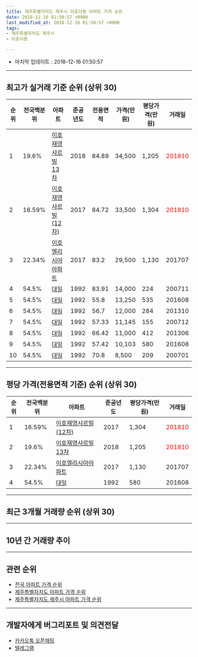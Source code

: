 ```yaml
---
title: 제주특별자치도 제주시 이호이동 아파트 가격 순위
date: 2018-12-16 01:50:57 +0900
last_modified_at: 2018-12-16 01:50:57 +0900
tags:
- 제주특별자치도 제주시
- 이호이동

---
```


* 마지막 업데이트 : 2018-12-16 01:50:57

---

## 최고가 실거래 기준 순위 (상위 30)


|순위|전국백분위|아파트|준공년도|전용면적|가격(만원)|평당가격(만원)|거래일|
|---|---|---|---|---|---|---|---|
|1|19.6%|[이호재영샤르빌13차](https://search.naver.com/search.naver?query=%EC%A0%9C%EC%A3%BC%ED%8A%B9%EB%B3%84%EC%9E%90%EC%B9%98%EB%8F%84+%EC%A0%9C%EC%A3%BC%EC%8B%9C+%EC%9D%B4%ED%98%B8%EC%9D%B4%EB%8F%99+%EC%9D%B4%ED%98%B8%EC%9E%AC%EC%98%81%EC%83%A4%EB%A5%B4%EB%B9%8C13%EC%B0%A8)|2018|84.89|34,500|1,205|<span style="color:red">201810</span>|
|2|16.59%|[이호재영샤르빌(12차)](https://search.naver.com/search.naver?query=%EC%A0%9C%EC%A3%BC%ED%8A%B9%EB%B3%84%EC%9E%90%EC%B9%98%EB%8F%84+%EC%A0%9C%EC%A3%BC%EC%8B%9C+%EC%9D%B4%ED%98%B8%EC%9D%B4%EB%8F%99+%EC%9D%B4%ED%98%B8%EC%9E%AC%EC%98%81%EC%83%A4%EB%A5%B4%EB%B9%8C%2812%EC%B0%A8%29)|2017|84.72|33,500|1,304|<span style="color:red">201810</span>|
|3|22.34%|[이호엘리시아아파트](https://search.naver.com/search.naver?query=%EC%A0%9C%EC%A3%BC%ED%8A%B9%EB%B3%84%EC%9E%90%EC%B9%98%EB%8F%84+%EC%A0%9C%EC%A3%BC%EC%8B%9C+%EC%9D%B4%ED%98%B8%EC%9D%B4%EB%8F%99+%EC%9D%B4%ED%98%B8%EC%97%98%EB%A6%AC%EC%8B%9C%EC%95%84%EC%95%84%ED%8C%8C%ED%8A%B8)|2017|83.2|29,500|1,130|201707|
|4|54.5%|[대일](https://search.naver.com/search.naver?query=%EC%A0%9C%EC%A3%BC%ED%8A%B9%EB%B3%84%EC%9E%90%EC%B9%98%EB%8F%84+%EC%A0%9C%EC%A3%BC%EC%8B%9C+%EC%9D%B4%ED%98%B8%EC%9D%B4%EB%8F%99+%EB%8C%80%EC%9D%BC)|1992|83.91|14,000|224|200711|
|5|54.5%|[대일](https://search.naver.com/search.naver?query=%EC%A0%9C%EC%A3%BC%ED%8A%B9%EB%B3%84%EC%9E%90%EC%B9%98%EB%8F%84+%EC%A0%9C%EC%A3%BC%EC%8B%9C+%EC%9D%B4%ED%98%B8%EC%9D%B4%EB%8F%99+%EB%8C%80%EC%9D%BC)|1992|55.8|13,250|535|201608|
|6|54.5%|[대일](https://search.naver.com/search.naver?query=%EC%A0%9C%EC%A3%BC%ED%8A%B9%EB%B3%84%EC%9E%90%EC%B9%98%EB%8F%84+%EC%A0%9C%EC%A3%BC%EC%8B%9C+%EC%9D%B4%ED%98%B8%EC%9D%B4%EB%8F%99+%EB%8C%80%EC%9D%BC)|1992|56.7|12,000|284|201310|
|7|54.5%|[대일](https://search.naver.com/search.naver?query=%EC%A0%9C%EC%A3%BC%ED%8A%B9%EB%B3%84%EC%9E%90%EC%B9%98%EB%8F%84+%EC%A0%9C%EC%A3%BC%EC%8B%9C+%EC%9D%B4%ED%98%B8%EC%9D%B4%EB%8F%99+%EB%8C%80%EC%9D%BC)|1992|57.33|11,145|155|200712|
|8|54.5%|[대일](https://search.naver.com/search.naver?query=%EC%A0%9C%EC%A3%BC%ED%8A%B9%EB%B3%84%EC%9E%90%EC%B9%98%EB%8F%84+%EC%A0%9C%EC%A3%BC%EC%8B%9C+%EC%9D%B4%ED%98%B8%EC%9D%B4%EB%8F%99+%EB%8C%80%EC%9D%BC)|1992|66.42|11,000|412|201306|
|9|54.5%|[대일](https://search.naver.com/search.naver?query=%EC%A0%9C%EC%A3%BC%ED%8A%B9%EB%B3%84%EC%9E%90%EC%B9%98%EB%8F%84+%EC%A0%9C%EC%A3%BC%EC%8B%9C+%EC%9D%B4%ED%98%B8%EC%9D%B4%EB%8F%99+%EB%8C%80%EC%9D%BC)|1992|57.42|10,103|580|201608|
|10|54.5%|[대일](https://search.naver.com/search.naver?query=%EC%A0%9C%EC%A3%BC%ED%8A%B9%EB%B3%84%EC%9E%90%EC%B9%98%EB%8F%84+%EC%A0%9C%EC%A3%BC%EC%8B%9C+%EC%9D%B4%ED%98%B8%EC%9D%B4%EB%8F%99+%EB%8C%80%EC%9D%BC)|1992|70.8|8,500|209|200701|


---

## 평당 가격(전용면적 기준) 순위 (상위 30)


|순위|전국백분위|아파트|준공년도|평당가격(만원)|거래일|
|---|---|---|---|---|---|
|1|16.59%|[이호재영샤르빌(12차)](https://search.naver.com/search.naver?query=%EC%A0%9C%EC%A3%BC%ED%8A%B9%EB%B3%84%EC%9E%90%EC%B9%98%EB%8F%84+%EC%A0%9C%EC%A3%BC%EC%8B%9C+%EC%9D%B4%ED%98%B8%EC%9D%B4%EB%8F%99+%EC%9D%B4%ED%98%B8%EC%9E%AC%EC%98%81%EC%83%A4%EB%A5%B4%EB%B9%8C%2812%EC%B0%A8%29)|2017|1,304|<span style="color:red">201810</span>|
|2|19.6%|[이호재영샤르빌13차](https://search.naver.com/search.naver?query=%EC%A0%9C%EC%A3%BC%ED%8A%B9%EB%B3%84%EC%9E%90%EC%B9%98%EB%8F%84+%EC%A0%9C%EC%A3%BC%EC%8B%9C+%EC%9D%B4%ED%98%B8%EC%9D%B4%EB%8F%99+%EC%9D%B4%ED%98%B8%EC%9E%AC%EC%98%81%EC%83%A4%EB%A5%B4%EB%B9%8C13%EC%B0%A8)|2018|1,205|<span style="color:red">201810</span>|
|3|22.34%|[이호엘리시아아파트](https://search.naver.com/search.naver?query=%EC%A0%9C%EC%A3%BC%ED%8A%B9%EB%B3%84%EC%9E%90%EC%B9%98%EB%8F%84+%EC%A0%9C%EC%A3%BC%EC%8B%9C+%EC%9D%B4%ED%98%B8%EC%9D%B4%EB%8F%99+%EC%9D%B4%ED%98%B8%EC%97%98%EB%A6%AC%EC%8B%9C%EC%95%84%EC%95%84%ED%8C%8C%ED%8A%B8)|2017|1,130|201707|
|4|54.5%|[대일](https://search.naver.com/search.naver?query=%EC%A0%9C%EC%A3%BC%ED%8A%B9%EB%B3%84%EC%9E%90%EC%B9%98%EB%8F%84+%EC%A0%9C%EC%A3%BC%EC%8B%9C+%EC%9D%B4%ED%98%B8%EC%9D%B4%EB%8F%99+%EB%8C%80%EC%9D%BC)|1992|580|201608|


---

## 최근 3개월 거래량 순위 (상위 30)


<div style="width:100%;">
    <canvas id="deal_count_ranking" height="250"></canvas>
</div>


<script>
new Chart(document.getElementById("deal_count_ranking"), {
    type: 'horizontalBar',
    data: {
        labels: ['대일', '이호재영샤르빌13차', '이호재영샤르빌(12차)'],
        datasets: [{
            label: '실거래 수',
            data: [2, 1, 1],
            borderColor: "rgba(255, 0, 128, 1)",
            backgroundColor: "rgba(255, 0, 128, 0.5)",
            fill: false,
        }]
    },
    options: {
        responsive: true,
        title: {
            display: true,
            text: '최근 3개월 거래량 순위'
        },
        tooltips: {
            mode: 'index',
            intersect: false,
            callbacks: {
                title: function(tooltipItems, data) {
                    return "실거래 수:";
                },
                label: function(tooltipItem, data) {
                    return data.labels[tooltipItem.index] + ": " + tooltipItem.xLabel;
                }
            }
        },
        hover: {
            mode: 'nearest',
            intersect: true
        },
        scales: {
            xAxes: [{
                display: true,
                scaleLabel: {
                    display: true,
                    labelString: '실거래 수'
                },
                ticks: {
                    suggestedMin: 0,
                }
            }],
            yAxes: [{
                display: true,
                ticks: {
                    autoSkip: false,
                    callback: function(value, index, values) {
                        if (value.length > 15)
                            return value.substr(0, 13) + "...";
                        else
                            return value;
                    }
                },
                scaleLabel: {
                    display: false,
                }
            }]
        }
    }
});

</script>


---

## 10년 간 거래량 추이


<div style="width:100%;">
    <canvas id="deal_progress" height="250"></canvas>
</div>

<script>
new Chart(document.getElementById("deal_progress"), {
    type: 'line',
    data: {
        labels: ['200812','200901','200902','200903','200904','200905','200906','200907','200908','200909','200910','200911','200912','201001','201002','201003','201004','201005','201006','201007','201008','201009','201010','201011','201012','201101','201102','201103','201104','201105','201106','201107','201108','201109','201110','201111','201112','201201','201202','201203','201204','201205','201206','201207','201208','201209','201210','201211','201212','201301','201302','201303','201304','201305','201306','201307','201308','201309','201310','201311','201312','201401','201402','201403','201404','201405','201406','201407','201408','201409','201410','201411','201412','201501','201502','201503','201504','201505','201506','201507','201508','201509','201510','201511','201512','201601','201602','201603','201604','201605','201606','201607','201608','201609','201610','201611','201612','201701','201702','201703','201704','201705','201706','201707','201708','201709','201710','201711','201712','201801','201802','201803','201804','201805','201806','201807','201808','201809','201810','201811','201812'],
        datasets: [{
            label: '실거래 수',
            pointRadius: 1,
            data: [0, 0, 0, 0, 1, 1, 0, 0, 0, 0, 0, 0, 0, 0, 0, 1, 0, 0, 0, 0, 0, 0, 0, 0, 0, 0, 0, 0, 0, 0, 0, 1, 0, 0, 0, 0, 1, 0, 0, 0, 0, 1, 0, 1, 1, 0, 0, 0, 0, 0, 0, 0, 0, 0, 1, 1, 0, 0, 2, 0, 1, 0, 0, 0, 0, 0, 0, 0, 0, 1, 1, 0, 1, 0, 0, 1, 0, 0, 0, 0, 1, 0, 0, 0, 0, 0, 0, 0, 0, 0, 0, 0, 6, 2, 1, 0, 0, 2, 0, 2, 1, 0, 0, 1, 3, 1, 0, 1, 0, 0, 0, 1, 1, 2, 0, 0, 0, 1, 2, 2, 0],
            borderColor: "rgba(255, 201, 14, 1)",
            backgroundColor: "rgba(255, 201, 14, 0.5)",
            fill: true,
        }]
    },
    options: {
        responsive: true,
        title: {
            display: true,
            text: '10년간 거래량 추이'
        },
        tooltips: {
            mode: 'index',
            intersect: false,
        },
        hover: {
            mode: 'nearest',
            intersect: true
        },
        scales: {
            xAxes: [{
                display: true,
                scaleLabel: {
                    display: true,
                    labelString: '년/월'
                }
            }],
            yAxes: [{
                display: true,
                ticks: {
                    suggestedMin: 0,
                },
                scaleLabel: {
                    display: true,
                    labelString: '실거래 수'
                }
            }]
        }
    }
});

</script>


---

## 관련 순위

- [전국 아파트 가격 순위](https://inasie.github.io/apt-ranking/전국)
- [제주특별자치도 아파트 가격 순위](https://inasie.github.io/apt-ranking/제주특별자치도)
- [제주특별자치도 제주시 아파트 가격 순위](https://inasie.github.io/apt-ranking/제주특별자치도-제주시)


---

## 개발자에게 버그리포트 및 의견전달

- [카카오톡 오픈채팅](https://open.kakao.com/o/gLJUAP4)
- [텔레그램](https://t.me/inasie)

